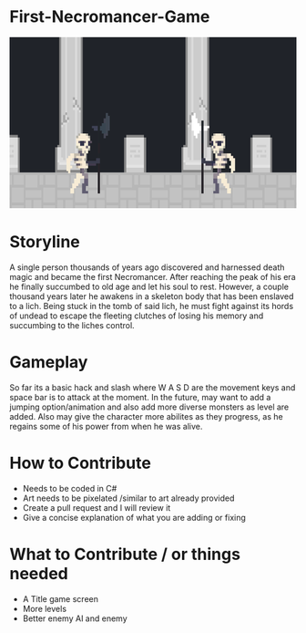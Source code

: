# First-Necromancer-Game
<p align="left">
 <p align="center">
 <img width="900" height="300" src="/media/512YhoQNWf.gif">
</p>
<p align="left">  

# Storyline  
A single person thousands of years ago discovered and harnessed death magic and became the first Necromancer. After reaching the peak of his era he finally succumbed to old age and let his soul to rest. However, a couple thousand years later he awakens in a skeleton body that has been enslaved to a lich. Being stuck in the tomb of said lich, he must fight against its hords of undead to escape the fleeting clutches of losing his memory and succumbing to the liches control. 
# Gameplay
So far its a basic hack and slash where W A S D are the movement keys and space bar is to attack at the moment. In the future, may want to add a jumping option/animation and also add more diverse monsters as level are added. Also may give the character more abilites as they progress, as he regains some of his power from when he was alive.
# How to Contribute
* Needs to be coded in C# 
* Art needs to be pixelated /similar to art already provided
* Create a pull request and I will review it
* Give a concise explanation of what you are adding or fixing
# What to Contribute / or things needed
* A Title game screen
* More levels
* Better enemy AI and enemy
